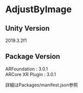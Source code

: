 # AdjustByImage

## Unity Version

2019.3.2f1

## Package Version

ARFoundation : 3.0.1  
ARCore XR Plugin : 3.0.1

詳細はPackages/manifest.json参照
